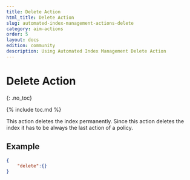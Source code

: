 ```yaml
---
title: Delete Action
html_title: Delete Action
slug: automated-index-management-actions-delete
category: aim-actions
order: 5
layout: docs
edition: community
description: Using Automated Index Management Delete Action
---
```


<!--- Copyright 2020 floragunn GmbH -->

# Delete Action
{: .no_toc}

{% include toc.md %}

This action deletes the index permanently. Since this action deletes the index it has to be always the last action of a policy.

## Example

```JSON
{
    "delete":{}
}
```
